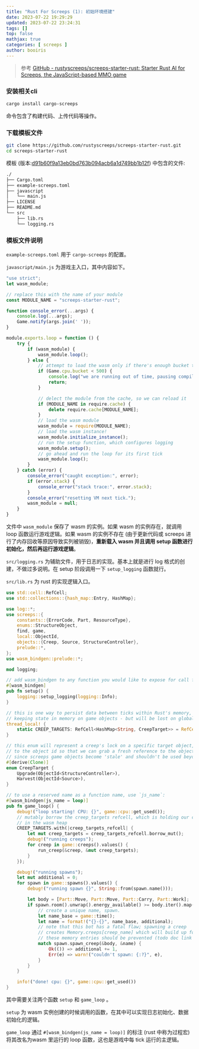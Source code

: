 ```yaml
---
title: "Rust For Screeps (1): 初始环境搭建"
date: 2023-07-22 19:29:29 
updated: 2023-07-22 23:24:31
tags: [] 
top: false
mathjax: true
categories: [ screeps ]
author: booiris
---
```


> 参考 [GitHub - rustyscreeps/screeps-starter-rust: Starter Rust AI for Screeps, the JavaScript-based MMO game](https://github.com/rustyscreeps/screeps-starter-rust/)

### 安装相关cli

```bash
cargo install cargo-screeps
```

命令包含了构建代码、上传代码等操作。

### 下载模板文件

```bash
git clone https://github.com/rustyscreeps/screeps-starter-rust.git
cd screeps-starter-rust
```

模板 (版本:[d91b60f9a13eb0bd763b094acb6a1d749bb1b12f](https://github.com/rustyscreeps/cargo-screeps/tree/d91b60f9a13eb0bd763b094acb6a1d749bb1b12f)) 中包含的文件:

```bash
./
├── Cargo.toml
├── example-screeps.toml
├── javascript
│   └── main.js
├── LICENSE
├── README.md
└── src
    ├── lib.rs
    └── logging.rs
```

### 模板文件说明

`example-screeps.toml` 用于 `cargo-screeps` 的配置。

`javascript/main.js` 为游戏主入口，其中内容如下。

```javascript
"use strict";
let wasm_module;

// replace this with the name of your module
const MODULE_NAME = "screeps-starter-rust";

function console_error(...args) {
    console.log(...args);
    Game.notify(args.join(' '));
}

module.exports.loop = function () {
    try {
        if (wasm_module) {
            wasm_module.loop();
        } else {
            // attempt to load the wasm only if there's enough bucket to do a bunch of work this tick
            if (Game.cpu.bucket < 500) {
                console.log("we are running out of time, pausing compile!" + JSON.stringify(Game.cpu));
                return;
            }

            // delect the module from the cache, so we can reload it
            if (MODULE_NAME in require.cache) {
                delete require.cache[MODULE_NAME];
            }
            // load the wasm module
            wasm_module = require(MODULE_NAME);
            // load the wasm instance!
            wasm_module.initialize_instance();
            // run the setup function, which configures logging
            wasm_module.setup();
            // go ahead and run the loop for its first tick
            wasm_module.loop();
        }
    } catch (error) {
        console_error("caught exception:", error);
        if (error.stack) {
            console_error("stack trace:", error.stack);
        }
        console_error("resetting VM next tick.");
        wasm_module = null;
    }
}
```

文件中 `wasm_module` 保存了 wasm 的实例。如果 wasm 的实例存在，就调用 loop 函数运行游戏逻辑。如果 wasm 的实例不存在 (由于更新代码或 screeps 进行了内存回收等原因导致实列被销毁)，**重新载入 wasm 并且调用 setup 函数进行初始化，然后再运行游戏逻辑**。

`src/logging.rs` 为辅助文件，用于日志的实现。基本上就是进行 log 格式的创建，不做过多说明。在 setup 阶段调用一下 `setup_logging` 函数就行。

`src/lib.rs` 为 rust 的实现逻辑入口。

```rust
use std::cell::RefCell;
use std::collections::{hash_map::Entry, HashMap};

use log::*;
use screeps::{
    constants::{ErrorCode, Part, ResourceType},
    enums::StructureObject,
    find, game,
    local::ObjectId,
    objects::{Creep, Source, StructureController},
    prelude::*,
};
use wasm_bindgen::prelude::*;

mod logging;

// add wasm_bindgen to any function you would like to expose for call from js
#[wasm_bindgen]
pub fn setup() {
    logging::setup_logging(logging::Info);
}

// this is one way to persist data between ticks within Rust's memory, as opposed to
// keeping state in memory on game objects - but will be lost on global resets!
thread_local! {
    static CREEP_TARGETS: RefCell<HashMap<String, CreepTarget>> = RefCell::new(HashMap::new());
}

// this enum will represent a creep's lock on a specific target object, storing a js reference
// to the object id so that we can grab a fresh reference to the object each successive tick,
// since screeps game objects become 'stale' and shouldn't be used beyond the tick they were fetched
#[derive(Clone)]
enum CreepTarget {
    Upgrade(ObjectId<StructureController>),
    Harvest(ObjectId<Source>),
}

// to use a reserved name as a function name, use `js_name`:
#[wasm_bindgen(js_name = loop)]
pub fn game_loop() {
    debug!("loop starting! CPU: {}", game::cpu::get_used());
    // mutably borrow the creep_targets refcell, which is holding our creep target locks
    // in the wasm heap
    CREEP_TARGETS.with(|creep_targets_refcell| {
        let mut creep_targets = creep_targets_refcell.borrow_mut();
        debug!("running creeps");
        for creep in game::creeps().values() {
            run_creep(&creep, &mut creep_targets);
        }
    });

    debug!("running spawns");
    let mut additional = 0;
    for spawn in game::spawns().values() {
        debug!("running spawn {}", String::from(spawn.name()));

        let body = [Part::Move, Part::Move, Part::Carry, Part::Work];
        if spawn.room().unwrap().energy_available() >= body.iter().map(|p| p.cost()).sum() {
            // create a unique name, spawn.
            let name_base = game::time();
            let name = format!("{}-{}", name_base, additional);
            // note that this bot has a fatal flaw; spawning a creep
            // creates Memory.creeps[creep_name] which will build up forever;
            // these memory entries should be prevented (todo doc link on how) or cleaned up
            match spawn.spawn_creep(&body, &name) {
                Ok(()) => additional += 1,
                Err(e) => warn!("couldn't spawn: {:?}", e),
            }
        }
    }

    info!("done! cpu: {}", game::cpu::get_used())
}
```

其中需要关注两个函数 `setup` 和 `game_loop` 。

`setup` 为 wasm 实例创建的时候调用的函数，在其中可以实现日志初始化、数据初始化的逻辑。

`game_loop` 通过 `#[wasm_bindgen(js_name = loop)]` 的标注 (rust 中称为过程宏) 将其改名为wasm 里运行的 loop 函数，这也是游戏中每 tick 运行的主逻辑。
